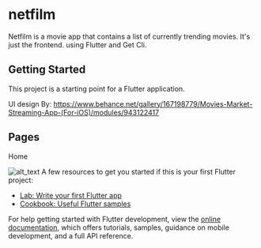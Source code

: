 # netfilm

Netfilm is a movie app that contains a list of currently trending movies. It's just the frontend. using Flutter and Get Cli.

## Getting Started

This project is a starting point for a Flutter application.

UI design By: https://www.behance.net/gallery/167198779/Movies-Market-Streaming-App-(For-iOS)/modules/943122417


## Pages

Home

![alt_text]()
A few resources to get you started if this is your first Flutter project:

- [Lab: Write your first Flutter app](https://docs.flutter.dev/get-started/codelab)
- [Cookbook: Useful Flutter samples](https://docs.flutter.dev/cookbook)

For help getting started with Flutter development, view the
[online documentation](https://docs.flutter.dev/), which offers tutorials,
samples, guidance on mobile development, and a full API reference.
